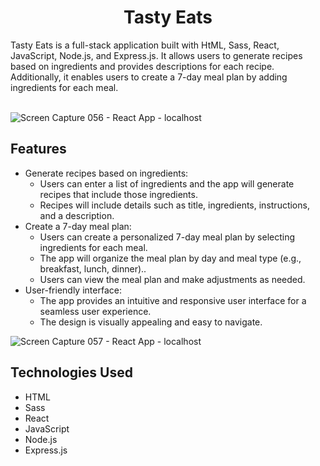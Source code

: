 <h1 align="center">Tasty Eats</h1>
Tasty Eats is a full-stack application built with HtML, Sass, React, JavaScript, Node.js, and Express.js. It allows users to generate recipes based on ingredients and provides descriptions for each recipe. Additionally, it enables users to create a 7-day meal plan by adding ingredients for each meal.
<br></br>

![Screen Capture 056 - React App - localhost](https://github.com/pichsophaneatdy/Tasty-Eats/assets/95105372/ca74d645-63ed-4766-88b3-593664cf14db)

## Features

<ul>
  <li>
    Generate recipes based on ingredients:
    <ul>
      <li>Users can enter a list of ingredients and the app will generate recipes that include those ingredients.</li>
      <li>Recipes will include details such as title, ingredients, instructions, and a description.</li>
    </ul>
  </li>
  <li>
    Create a 7-day meal plan:
    <ul>
      <li>Users can create a personalized 7-day meal plan by selecting ingredients for each meal.</li>
      <li>The app will organize the meal plan by day and meal type (e.g., breakfast, lunch, dinner)..</li>
      <li>Users can view the meal plan and make adjustments as needed.</li>
    </ul>
  </li>
  <li>
    User-friendly interface:
    <ul>
      <li>The app provides an intuitive and responsive user interface for a seamless user experience.</li>
      <li>The design is visually appealing and easy to navigate.
</li>
    </ul>
  </li>
</ul>

![Screen Capture 057 - React App - localhost](https://github.com/pichsophaneatdy/Tasty-Eats/assets/95105372/3df03bd7-137e-414a-998c-664dab208b9a)

## Technologies Used

<ul>
  <li>HTML</li>
  <li>Sass</li>
  <li>React</li>
  <li>JavaScript</li>
  <li>Node.js</li>
  <li>Express.js</li>
</ul>
